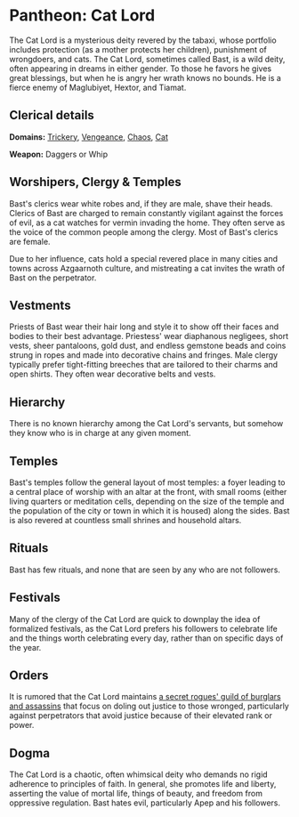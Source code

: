 # Pantheon: Cat Lord
The Cat Lord is a mysterious deity revered by the tabaxi, whose portfolio includes protection (as a mother protects her children), punishment of wrongdoers, and cats. The Cat Lord, sometimes called Bast, is a wild deity, often appearing in dreams in either gender. To those he favors he gives great blessings, but when he is angry her wrath knows no bounds. He is a fierce enemy of Maglubiyet, Hextor, and Tiamat.

## Clerical details
**Domains:** [Trickery](../../Classes/Cleric/Trickery.md), [Vengeance](../../Classes/Cleric/Vengeance.md), [Chaos](../../Classes/Cleric/Chaos.md), [Cat](../../Classes/Cleric/Cat.md)

**Weapon:** Daggers or Whip

## Worshipers, Clergy & Temples
Bast's clerics wear white robes and, if they are male, shave their heads. Clerics of Bast are charged to remain constantly vigilant against the forces of evil, as a cat watches for vermin invading the home. They often serve as the voice of the common people among the clergy. Most of Bast's clerics are female.

Due to her influence, cats hold a special revered place in many cities and towns across Azgaarnoth culture, and mistreating a cat invites the wrath of Bast on the perpetrator.

## Vestments
Priests of Bast wear their hair long and style it to show off their faces and bodies to their best advantage. Priestess' wear diaphanous negligees, short vests, sheer pantaloons, gold dust, and endless gemstone beads and coins strung in ropes and made into decorative chains and fringes. Male clergy typically prefer tight-fitting breeches that are tailored to their charms and open shirts. They often wear decorative belts and vests.

## Hierarchy
There is no known hierarchy among the Cat Lord's servants, but somehow they know who is in charge at any given moment.

## Temples
Bast's temples follow the general layout of most temples: a foyer leading to a central place of worship with an altar at the front, with small rooms (either living quarters or meditation cells, depending on the size of the temple and the population of the city or town in which it is housed) along the sides. Bast is also revered at countless small shrines and household altars.

## Rituals
Bast has few rituals, and none that are seen by any who are not followers.

## Festivals
Many of the clergy of the Cat Lord are quick to downplay the idea of formalized festivals, as the Cat Lord prefers his followers to celebrate life and the things worth celebrating every day, rather than on specific days of the year.

## Orders
It is rumored that the Cat Lord maintains [a secret rogues' guild of burglars and assassins](../../Organizations/RoguesGuilds/BlackCats.md) that focus on doling out justice to those wronged, particularly against perpetrators that avoid justice because of their elevated rank or power. 

## Dogma
The Cat Lord is a chaotic, often whimsical deity who demands no rigid adherence to principles of faith. In general, she promotes life and liberty, asserting the value of mortal life, things of beauty, and freedom from oppressive regulation. Bast hates evil, particularly Apep and his followers.




